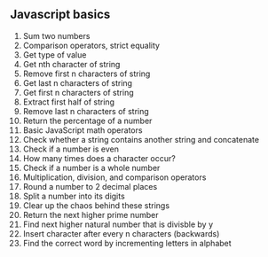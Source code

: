 ## Javascript basics

1. Sum two numbers
2. Comparison operators, strict equality
3. Get type of value
4. Get nth character of string
5. Remove first n characters of string
6. Get last n characters of string
7. Get first n characters of string
8. Extract first half of string
9. Remove last n characters of string
10. Return the percentage of a number
11. Basic JavaScript math operators
12. Check whether a string contains another string and concatenate
13. Check if a number is even
14. How many times does a character occur?
15. Check if a number is a whole number
16. Multiplication, division, and comparison operators
17. Round a number to 2 decimal places
18. Split a number into its digits
19. Clear up the chaos behind these strings
20. Return the next higher prime number
21. Find next higher natural number that is divisble by y
22. Insert character after every n characters (backwards)
23. Find the correct word by incrementing letters in alphabet